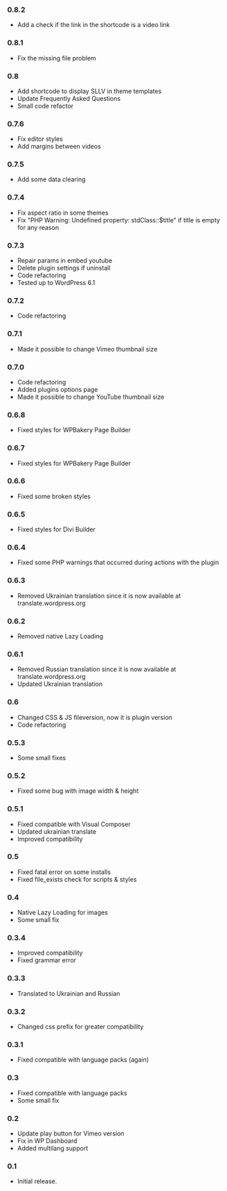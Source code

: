 ### 0.8.2
* Add a check if the link in the shortcode is a video link

### 0.8.1
* Fix the missing file problem

### 0.8
* Add shortcode to display SLLV in theme templates
* Update Frequently Asked Questions
* Small code refactor

### 0.7.6
* Fix editor styles
* Add margins between videos

### 0.7.5
* Add some data clearing

### 0.7.4
* Fix aspect ratio in some themes
* Fix "PHP Warning: Undefined property: stdClass::$title" if title is empty for any reason

### 0.7.3
* Repair params in embed youtube
* Delete plugin settings if uninstall
* Сode refactoring
* Tested up to WordPress 6.1

### 0.7.2
* Сode refactoring

### 0.7.1
* Made it possible to change Vimeo thumbnail size

### 0.7.0
* Сode refactoring
* Added plugins options page
* Made it possible to change YouTube thumbnail size

### 0.6.8
* Fixed styles for WPBakery Page Builder

### 0.6.7
* Fixed styles for WPBakery Page Builder

### 0.6.6
* Fixed some broken styles

### 0.6.5
* Fixed styles for Divi Builder

### 0.6.4
* Fixed some PHP warnings that occurred during actions with the plugin

### 0.6.3
* Removed Ukrainian translation since it is now available at translate.wordpress.org

### 0.6.2
* Removed native Lazy Loading

### 0.6.1
* Removed Russian translation since it is now available at translate.wordpress.org
* Updated Ukrainian translation

### 0.6
* Changed CSS & JS fileversion, now it is plugin version
* Сode refactoring

### 0.5.3
* Some small fixes

### 0.5.2
* Fixed some bug with image width & height

### 0.5.1
* Fixed compatible with Visual Composer
* Updated ukrainian translate
* Improved compatibility

### 0.5
* Fixed fatal error on some installs
* Fixed file_exists check for scripts & styles

### 0.4
* Native Lazy Loading for images
* Some small fix

### 0.3.4
* Improved compatibility
* Fixed grammar error

### 0.3.3
* Translated to Ukrainian and Russian

### 0.3.2
* Changed css prefix for greater compatibility

### 0.3.1
* Fixed compatible with language packs (again)

### 0.3
* Fixed compatible with language packs
* Some small fix

### 0.2
* Update play button for Vimeo version
* Fix in WP Dashboard
* Added multilang support

### 0.1
* Initial release.
